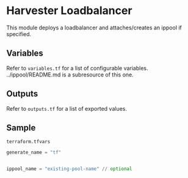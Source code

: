 # Harvester Loadbalancer

This module deploys a loadbalancer and attaches/creates an ippool if specified.

## Variables

Refer to `variables.tf` for a list of configurable variables. ../ippool/README.md is a subresource of this one.

## Outputs

Refer to `outputs.tf` for a list of exported values.

## Sample

`terraform.tfvars`

```terraform
generate_name = "tf"


ippool_name = "existing-pool-name" // optional
```